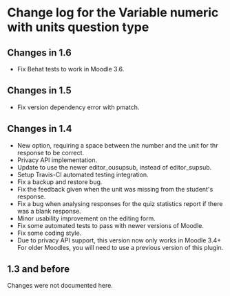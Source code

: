 # Change log for the Variable numeric with units question type


## Changes in 1.6

* Fix Behat tests to work in Moodle 3.6.


## Changes in 1.5

* Fix version dependency error with pmatch.


## Changes in 1.4

* New option, requiring a space between the number and the unit for thr response to be correct. 
* Privacy API implementation.
* Update to use the newer editor_ousupsub, instead of editor_supsub.
* Setup Travis-CI automated testing integration.
* Fix a backup and restore bug.
* Fix the feedback given when the unit was missing from the student's response.
* Fix a bug when analysing responses for the quiz statistics report if there was a blank response.
* Minor usability improvement on the editing form.
* Fix some automated tests to pass with newer versions of Moodle.
* Fix some coding style.
* Due to privacy API support, this version now only works in Moodle 3.4+
  For older Moodles, you will need to use a previous version of this plugin.


## 1.3 and before

Changes were not documented here.
